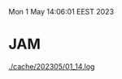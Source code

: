 Mon  1 May 14:06:01 EEST 2023
# JAM
<a href='./cache/202305/01_14.log'>./cache/202305/01_14.log</a>
